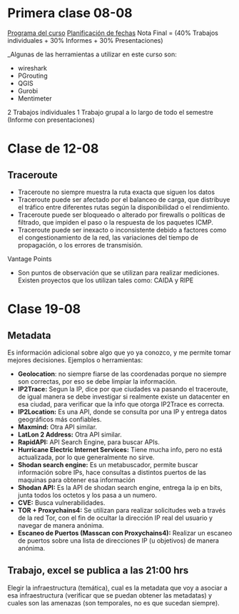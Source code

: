# Primera clase 08-08
[Programa del curso](https://docs.google.com/document/d/1Ropg7rWHqegwa842KWYS8QWFQlQFYosbU7WQL8W1GRc/edit)
[Planificación de fechas](https://docs.google.com/spreadsheets/d/1OwyUQys_vm3X_waL8k6gh57PFALVQyJBvOjxjk6xwv8/edit?gid=0#gid=0)
Nota Final = (40% Trabajos individuales + 30% Informes + 30% Presentaciones)

_Algunas de las herramientas a utilizar en este curso son:
- wireshark
- PGrouting
- QGIS
- Gurobi
- Mentimeter

2 Trabajos individuales
1 Trabajo grupal a lo largo de todo el semestre (Informe con presentaciones)

# Clase de 12-08
## Traceroute
- Traceroute no siempre muestra la ruta exacta que siguen los datos
- Traceroute puede ser afectado por el balanceo de carga, que distribuye el tráfico entre diferentes rutas según la disponibilidad o el rendimiento. 
- Traceroute puede ser bloqueado o alterado por firewalls o políticas de filtrado, que impiden el paso o la respuesta de los paquetes ICMP.  
- Traceroute puede ser inexacto o inconsistente debido a factores como el congestionamiento de la red, las variaciones del tiempo de propagación, o los errores de transmisión.

Vantage Points
- Son puntos de observación que se utilizan para realizar mediciones. Existen proyectos que los utilizan tales como: CAIDA y RIPE 
# Clase 19-08
## Metadata
Es información adicional sobre algo que yo ya conozco, y me permite tomar mejores decisiones.
Ejemplos o herramientas:
- **Geolocation**: no siempre fiarse de las coordenadas porque no siempre son correctas, por eso se debe limpiar la información.
- **IP2Trace:** Segun la IP, dice por que ciudades va pasando el traceroute, de igual manera se debe investigar si realmente existe un datacenter en esa ciudad, para verificar que la info que otorga IP2Trace es correcta.
- **IP2Location:** Es una API, donde se consulta por una IP y entrega datos geográficos más confiables.
- **Maxmind:** Otra API similar.
- **LatLon 2 Address:** Otra API similar.
- **RapidAPI:** API Search Engine, para buscar APIs.
- **Hurricane Electric Internet Services:** Tiene mucha info, pero no está actualizada, por lo que generalmente no sirve.
- **Shodan search engine:** Es un metabuscador, permite buscar información sobre IPs, hace consultas a distintos puertos de las maquinas para obtener esa información
- **Shodan API:** Es la API de shodan search engine, entrega la ip en bits, junta todos los octetos y los pasa a un numero.
- **CVE:** Busca vulnerabilidades.
- **TOR + Proxychains4:** Se utilizan para realizar solicitudes web a través de la red Tor, con el fin de ocultar la dirección IP real del usuario y navegar de manera anónima.
- **Escaneo de Puertos (Masscan con Proxychains4):** Realizar un escaneo de puertos sobre una lista de direcciones IP (u objetivos) de manera anónima.

## Trabajo, excel se publica a las 21:00 hrs
Elegir la infraestructura (temática), cual es la metadata que voy a asociar a esa infraestructura (verificar que se puedan obtener las metadatas) y cuales son las amenazas (son temporales, no es que sucedan siempre).